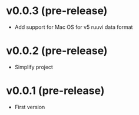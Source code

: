 # v0.0.3 (pre-release)
* Add support for Mac OS for v5 ruuvi data format

# v0.0.2 (pre-release)
* Simplify project

# v0.0.1 (pre-release)
* First version